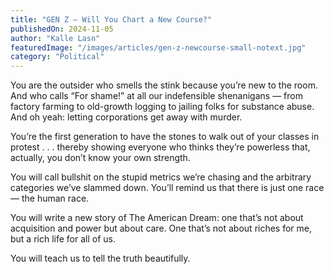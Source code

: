 ```yaml
---
title: "GEN Z — Will You Chart a New Course?"
publishedOn: 2024-11-05
author: "Kalle Lasn"
featuredImage: "/images/articles/gen-z-newcourse-small-notext.jpg"
category: "Political"
---
```


You are the outsider who smells the stink because you’re new to the room. And who calls “For shame!” at all our indefensible shenanigans — from factory farming to old-growth logging to jailing folks for substance abuse. And oh yeah: letting corporations get away with murder.

You’re the first generation to have the stones to walk out of your classes in protest . . . thereby showing everyone who thinks they’re powerless that, actually, you don’t know your own strength.

You will call bullshit on the stupid metrics we’re chasing and the arbitrary categories we’ve slammed down. You’ll remind us that there is just one race — the human race.

You will write a new story of The American Dream: one that’s not about acquisition and power but about care. One that’s not about riches for me, but a rich life for all of us.

You will teach us to tell the truth beautifully.
